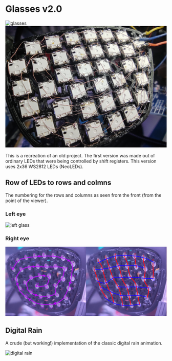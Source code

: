 # Glasses v2.0

![glasses](images/glasses.jpg)
![glasses back](images/glass_back.jpg)


This is a recreation of an old project. The first version was made out of ordinary LEDs that were being controlled by shift registers. This version uses 2x36 WS2812 LEDs (NeoLEDs).


## Row of LEDs to rows and colmns

The numbering for the rows and columns as seen from the front (from the point of the viewer).

### Left eye
![left glass](images/left_glass.png)


### Right eye
![right glass](images/right_glass.png)

## Digital Rain

A crude (but working!) implementation of the classic digital rain animation.

![digital rain](images/digital_rain.gif)
